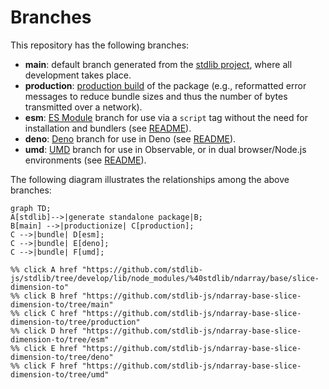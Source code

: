 <!--

@license Apache-2.0

Copyright (c) 2022 The Stdlib Authors.

Licensed under the Apache License, Version 2.0 (the "License");
you may not use this file except in compliance with the License.
You may obtain a copy of the License at

    http://www.apache.org/licenses/LICENSE-2.0

Unless required by applicable law or agreed to in writing, software
distributed under the License is distributed on an "AS IS" BASIS,
WITHOUT WARRANTIES OR CONDITIONS OF ANY KIND, either express or implied.
See the License for the specific language governing permissions and
limitations under the License.

-->

# Branches

This repository has the following branches:

-   **main**: default branch generated from the [stdlib project][stdlib-url], where all development takes place.
-   **production**: [production build][production-url] of the package (e.g., reformatted error messages to reduce bundle sizes and thus the number of bytes transmitted over a network).
-   **esm**: [ES Module][esm-url] branch for use via a `script` tag without the need for installation and bundlers (see [README][esm-readme]).
-   **deno**: [Deno][deno-url] branch for use in Deno (see [README][deno-readme]).
-   **umd**: [UMD][umd-url] branch for use in Observable, or in dual browser/Node.js environments (see [README][umd-readme]).

The following diagram illustrates the relationships among the above branches:

```mermaid
graph TD;
A[stdlib]-->|generate standalone package|B;
B[main] -->|productionize| C[production];
C -->|bundle| D[esm];
C -->|bundle| E[deno];
C -->|bundle| F[umd];

%% click A href "https://github.com/stdlib-js/stdlib/tree/develop/lib/node_modules/%40stdlib/ndarray/base/slice-dimension-to"
%% click B href "https://github.com/stdlib-js/ndarray-base-slice-dimension-to/tree/main"
%% click C href "https://github.com/stdlib-js/ndarray-base-slice-dimension-to/tree/production"
%% click D href "https://github.com/stdlib-js/ndarray-base-slice-dimension-to/tree/esm"
%% click E href "https://github.com/stdlib-js/ndarray-base-slice-dimension-to/tree/deno"
%% click F href "https://github.com/stdlib-js/ndarray-base-slice-dimension-to/tree/umd"
```

[stdlib-url]: https://github.com/stdlib-js/stdlib/tree/develop/lib/node_modules/%40stdlib/ndarray/base/slice-dimension-to
[production-url]: https://github.com/stdlib-js/ndarray-base-slice-dimension-to/tree/production
[deno-url]: https://github.com/stdlib-js/ndarray-base-slice-dimension-to/tree/deno
[deno-readme]: https://github.com/stdlib-js/ndarray-base-slice-dimension-to/blob/deno/README.md
[umd-url]: https://github.com/stdlib-js/ndarray-base-slice-dimension-to/tree/umd
[umd-readme]: https://github.com/stdlib-js/ndarray-base-slice-dimension-to/blob/umd/README.md
[esm-url]: https://github.com/stdlib-js/ndarray-base-slice-dimension-to/tree/esm
[esm-readme]: https://github.com/stdlib-js/ndarray-base-slice-dimension-to/blob/esm/README.md